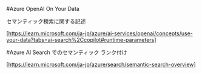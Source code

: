 #Azure OpenAI On Your Data

セマンティック検索に関する記述

[https://learn.microsoft.com/ja-jp/azure/ai-services/openai/concepts/use-your-data?tabs=ai-search%2Ccopilot#runtime-parameters]

#Azure AI Search でのセマンティック ランク付け

[https://learn.microsoft.com/ja-jp/azure/search/semantic-search-overview]
